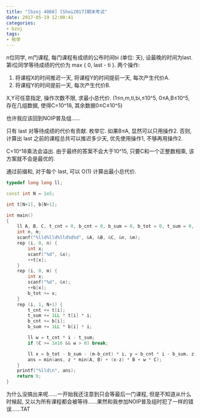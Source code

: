 ```yaml
---
title: "[bzoj 4868] [Shoi2017]期末考试"
date: 2017-05-19 12:00:41
categories:
- bzoj
tags:
- 枚举
---
```

n位同学, m门课程, 每门课程有成绩的公布时间bi (单位: 天), 设最晚的时间为last. 第i位同学等待成绩的代价为 max { 0, last - ti }. 两个操作:
1. 将课程X的时间推迟一天, 将课程Y的时间提前一天, 每次产生代价A.
2. 将课程Y的时间提前一天, 每次产生代价B.

X,Y可任意指定, 操作次数不限, 求最小总代价. (1&le;n,m,ti,bi,&le;10^5, 0&le;A,B&le;10^5, 存在几组数据, 使得C=10^18, 其余数据0&le;C&le;10^5)
<!--more-->
也许我应该回到NOIP普及组......

只有 last 对等待成绩的代价有贡献. 枚举它. 如果B&le;A, 显然可以只用操作2. 否则, 计算出 last 之前的课程总共可以推迟多少天, 优先使用操作1, 不够再用操作2.

C=10^18乘法会溢出. 由于最终的答案不会大于10^15, 只要C和一个正整数相乘, 该方案就不会是最优的.

通过前缀和, 对于每个 last, 可以 O(1) 计算出最小总代价.

```cpp
typedef long long ll;

const int N = 1e5;

int t[N+1], b[N+1];

int main()
{
	ll A, B, C, t_cnt = 0, b_cnt = 0, b_sum = 0, b_tot = 0, t_sum = 0, ans = 1e15 + 10;
	int n, m;
	scanf("%lld%lld%lld%d%d", &A, &B, &C, &n, &m);
	rep (i, 0, n) {
		int x;
		scanf("%d", &x);
		++t[x];
	}
	rep (i, 0, m) {
		int x;
		scanf("%d", &x);
		++b[x];
		b_tot += x;
	}
	rep (i, 1, N+1) {
		t_cnt += t[i];
		t_sum += 1LL * t[i] * i;
		b_cnt += b[i];
		b_sum += 1LL * b[i] * i;

		ll w = t_cnt * i - t_sum;
		if (C >= 1e16 && w > 0) break;

		ll x = b_tot - b_sum - (m-b_cnt) * i, y = b_cnt * i - b_sum, z = min(x, y);
		ans = min(ans, z * min(A, B) + (x-z) * B + w * C);
	}
	printf("%lld\n", ans);
	return 0;
}
```

为什么没搞出来呢......一开始我还注意到只会等最后一门课程, 但是不知道从什么时候起, 又以为所有课程都会被等待......果然和我参加NOIP普及组时犯了一样的错误......TAT
